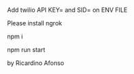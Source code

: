 



Add twilio API KEY= and SID= on ENV FILE 

Please install ngrok 

npm i

npm run start


by Ricardino Afonso